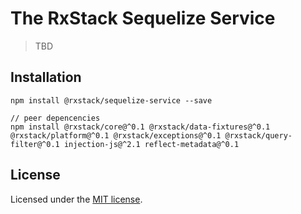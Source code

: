 # The RxStack Sequelize Service

> TBD

## Installation

```
npm install @rxstack/sequelize-service --save

// peer depencencies
npm install @rxstack/core@^0.1 @rxstack/data-fixtures@^0.1 @rxstack/platform@^0.1 @rxstack/exceptions@^0.1 @rxstack/query-filter@^0.1 injection-js@^2.1 reflect-metadata@^0.1

```


## License

Licensed under the [MIT license](LICENSE).

